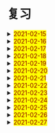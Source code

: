 # 复习

<details>
  <summary><mark><font color=darkred>2021-02-15</font></mark></summary>
<br/>cold cold 冷的；伤风；感冒
<br/>both both 双方；两者
<br/>woman woman 女人；妇女；
<br/>always always 通常；总是；
<br/>bread bread 面包；生计；
<br/>agree agree 同意；赞同；
<br/>clever clever 聪明的 伶俐的
<br/>run run run 奔跑；跑；赛跑；管理；经营；
<br/>who who 谁；
<br/>cover cover 翻唱；覆盖；封面；盖子；
<br/>cream cream 奶油；乳脂；奶油色；淡黄色；米色；
<br/>playground playground 操场；
<br/>please please 拜托；请；使满意；取悦；
<br/>bread bread 面包；生计；
<br/>happy happy 快乐的；幸福的；高兴的；
<br/>clever clever 聪明的；伶俐的；
<br/>air air 空气；大气；
<br/>brave brave 勇敢的；
<br/>camp camp 野营；宿营；夏令营；
<br/>cream cream 奶油；乳脂；淡黄色；米黄色；奶油色；
<br/>late late 迟的；晚的；迟地；晚地；
<br/>song song 歌曲；乐曲；
<br/>cost cost 费用；花费；成本；代价；
<br/>he he 他；
<br/>anyway anyway 总之；不管怎样；无论如何
<br/>what what 什么；
<br/>brave brave 勇敢的；
<br/>camp camp 宿营；野营；夏令营；
<br/>head head 头部；头顶；头；领导；主管；
<br/>late late 迟的；晚的；迟地；晚地；
<br/>among among 在中间（三个以上之间）
<br/>cost cost 花费；成本；代价；费用；
<br/>pupil pupil 学生；未成年；瞳孔；
<br/>anyway anyway 总之；不管怎样；无论如何；
<br/>brain brain 大脑；头脑；智力；
<br/>bread bread 面包；生计；
<br/>kind kind 种类；友善的；仁慈的；性质；
<br/>clever clever 聪明的；伶俐的；
<br/>teacher teacher 教师；
<br/>among among 在中间；
<br/>cream cream 奶油；乳脂；淡黄色；奶油色；米色；
<br/>pupil pupil 学生；未成年；瞳孔；
<br/>chopsticks chopsticks 筷子；
<br/>brain brain 大脑；头脑；智力；
<br/>lunch lunch 午餐；午饭；
<br/>kind kind 种类；友善的；仁慈的；性质；
<br/>feel feel 感觉；觉得；
<br/>brave brave 勇敢的；
<br/>camp camp 宿营；野营；夏令营；
<br/>use use use 使用；
<br/>late late 
<br/>cost cost 
<br/>anyway anyway
<br/>bridge bridge  桥；桥牌；
<br/>kind kind 种类；性质；仁慈的；友善的；
<br/>umbrella umbrella 伞；雨伞；保护伞；太阳伞；
<br/>hour hour 小时；
<br/>among among 在中间；
<br/>dear dear 亲爱的；昂贵的；
<br/>pupil pupil 学生；未成年；瞳孔；
<br/>about about 关于；大约；在各处；四处；
<br/>brain brain 大脑；脑袋；智力；
<br/>brideg bridge 桥；桥牌；
<br/>kind kind 种类；性质；仁慈的；友善的；
<br/>umbrella umbrella 伞；雨伞；保护伞；太阳伞；
<br/>cook cook 炊事员；厨师；烹调；做饭；
<br/>cake cake 蛋糕；饼；糕；
<br/>dear dear 亲爱的；昂贵的；
<br/>now now 现在；马上；
<br/>mother mother 母亲；
<br/>table table 表格；桌子；
<br/>old old 老的；
<br/>hungry hungry 饥饿的；渴望的；
<br/>bridge bridge 桥；桥牌；
<br/>cook cook 炊事员；厨师；烹调；做饭；
<br/>kind kind 
<br/>umbrella umbrella 
<br/>dear dear 亲爱的；昂贵的；
<br/>hungry hungry 饥饿的；渴望的；
<br/>cook cook 
<br/>hungry hungry 

</details>

<details>
  <summary><mark><font color=darkred>2021-02-16</font></mark></summary>
  <br/>awful awful 可怕的；骇人的；难过的；极坏的；糟糕的；极讨厌的；非常的；极大的；
  <br/>china china 中国；瓷器；瓷料；
  <br/>centre centre 中央；中心；
  <br/>green green 绿色；绿色的；青春；
  <br/>also also 也；还；
  <br/>choice choice 选择；
  <br/>elephant elephant 大象；
  <br/>zoo zoo 动物园；
  <br/>century century 百年；世纪；
  <br/>awful awful 可怕的；骇人的；难过的；非常的；
  <br/>many many 许多的；许多人或物
  <br/>dark 黑暗；深色的；
  <br/>attend attend 参加；出席；
  <br/>also also 也；还；
  <br/>correct correct 正确的；改正；纠正；
  <br/>fruit fruit 水果；
  <br/>word word 单词；话；
  <br/>century century 百年；世纪；
  <br/>bedroom bedroom 卧室；寝室；
  <br/>central central 中心的；中央的
  <br/>star star 星星；恒星；明星；星形；
  <br/>banana banana 香蕉；
  <br/>kind kind 种类；性质；友善的；仁慈的；
  <br/>correct correct 正确的；改正；纠正；
  <br/>ancient ancient 古代的；远古的；
  <br/>any any 任何；一些；
  <br/>hear hear 听见；听到；听说；
  <br/>awful awful 
  <br/>community community 社区；共同体；共同性；共同；一致；
  <br/>clothes clothes 衣服；
  <br/>difficult difficult 困难的；难的；
  <br/>kind kind 种类；性质；友善的；仁慈的；
  <br/>also also 也；还；
  <br/>ancient ancient 远古的；古代的；
  <br/>conversation conversation  谈话；交谈；
  <br/>crazy crazy 疯狂；着迷的；狂热的；发疯的；
  <br/>century century 百年；世纪；
  <br/>community community 社区；共同体；共同性；一致；
  <br/>anyone anyone 任何人；
  <br/>blind blind 瞎的；失明的；
  <br/>kind kind 种类；性质；仁慈的；友善的；
  <br/>girl girl 女孩；
  <br/>you you 你；
  <br/>conversation conversation 谈话；交谈；
  <br/>correct correct  正确的；改正；纠正；
  <br/>your your 你们的；
  <br/>friend friend 朋友；助手；赞助者；
  <br/>certain certain 确定的；肯定的；某些的；某个的；
  <br/>blind blind 瞎的；失明的；
  <br/>alone alone 独自的；单独的；独自地；单独地；
  <br/>flower flower 花；
  <br/>biscuit biscuit 饼干；松饼；淡黄褐色；
  <br/>ancient ancient 古代的；远古的；
  <br/>capital capital 首都；省会；大写字母；资本家
  <br/>climb climb  攀登；攀爬；
  <br/>community community 社区；共同体；共同性；一致；相同；
  <br/>certain certain 确定的；肯定的；某些的；某个的；
  <br/>blind blind 瞎的；失明的；；
  <br/>alone 独自的；单独的；独自地；单独地；
  <br/>windy windy 有风的；多风的；
  <br/>biscuit biscuit 饼干；松饼；淡黄褐色；
  <br/>ancient ancient 远古的；古代的；
  <br/>capital capital 首都；省会；资本家；大写字母；
  <br/>kind kind 种类；性质；仁慈的；友善的；
  <br/>again again 再来；又；再；
  <br/>certain certain 确定的；肯定的；某些的；某个的；
  <br/>blind blind 瞎的；失明的；
  <br/>alone alone 单独的；独自的；单独地；独自地；
  <br/>love love 喜爱；热爱；爱；
  <br/>biscuit biscuit 饼干；松饼；淡黄褐色；
  <br/>conversation conversation 谈话；交谈；
  <br/>sweater sweater 厚运动衫；毛衣；
  <br/>best best 最好的；最好地；最；极；最佳；
  <br/>ancient ancient 远古的；古代的；
  <br/>capital capital 首都；省会；资本家；大写字母；
  <br/>certain certain 确定的；肯定的；某些的；某个的
  <br/>blind blind 瞎的；失明的；
  <br/>alone alone 单独的；独自的；单独地；独自地；
  <br/>biscuit biscuit 饼干；松饼；淡黄褐色；
  <br/>conversation conversation 谈话；交谈；
  <br/>sweater sweater 厚运动衫；毛衣；
  </details>
  <details> 
  <summary><mark><font color=darkred>2021-02-17</font></mark></summary>
  <br/>under under 在...下面；向...下面；
  <br/>give give 给予；给；
  <br/>bus bus 公共汽车；
  <br/>duck duck 鸭子；零分；鸭肉
  <br/>artist artist 艺术家；
  <br/>fine fine 极好的；健康的；细的；纤细的；
  <br/>hello hello 哈喽；喂；你好；
  <br/>dinner dinner 晚餐；正餐；宴会；
  <br/>beat beat 打；击；敲；赢；战胜；
  <br/>soup soup 汤；汁；马力；
  <br/>pencil pencil 铅笔；
  <br/>tomato tomato 西红柿；番茄
  <br/>kitchen kitchen 厨房；炊事人员;炊具
  <br/>child child 孩子；儿童；
  <br/>lake lake 湖；江；
  <br/>bean bean 豆；豆荚；豆科植物；菜豆；豆形种子；
  <br/>Mr Mr 男士；先生；
  <br/>blackboard blackboard 黑板；
  <br/>hair hair 头发；些微；毛发；
  <br/>pencil pencil 铅笔；
  <br/>morning morning 早上；早晨；上午；
  <br/>kitchen kitchen 厨房；炊事人员；炊具；
  <br/>advice advice 建议；忠告；劝告；
  <br/>lake lake 江；湖；
  <br/>bean bean 豆；豆科植物；豆荚；豆形种子；
  <br/>dad dad 父亲；爸爸；爹爹；
  <br/>half half 一半；半；半个；
  <br/>hair hair 头发；毛发；些微；
  <br/>let let 假设；让；允许；出租；
  <br/>classroom classroom 教室；
  <br/>but but 但是；除...外；
  <br/>advice advice advise 建议；忠告；劝告；
  <br/>cloudy cloudy 多云的；阴天的；
  <br/>bean bean bean 豆科；豆；豆荚；豆科植物；豆形种子；
  <br/>hand hand 手；传递；交递；
  <br/>beef beef 牛肉；养；加强；
  <br/>or or 或者；
  <br/>cancer cancer 癌症；恶性肿瘤；
  <br/>pencil pencil 铅笔；
  <br/>house house 房子；住宅；
  <br/>kitchen kitchen 厨师；炊事人员；炊具；
  <br/>lake lake 湖；
  <br/>eye eye 眼睛；
  <br/>bathroom bathroom 浴室；盥洗室；
  <br/>hair hair 头发；毛发；些微；
  <br/>kite kite 风筝；骗钱；涂改；
  <br/>sorry sorry 对不起；抱歉的；
  <br/>place place 住址；地方；安排；放置；
  <br/>advice advice 建议；忠告；劝告；
  <br/>create create 创造；创建；创作；
  <br/>bean bean 豆；豆科植物；豆荚；豆形种子；
  <br/>great great 极好地；很好地；很棒地；巨大的；重大的；极大的；伟大的；好极了；重要的；大师；
  <br/>spring spring 春天；春季；泉水；泉；跳跃；跳起；弹起；
  <br/>short short 短的；个子矮的；
  <br/>kite kite 风筝；骗钱；涂改；
  <br/>picture picture 照片；头像；图画；
  <br/>pen pen 钢笔；
  <br/>season season 季节；赛季；季；
  <br/>yesterday yesterday 昨天；在昨天；
  <br/>kite kite 
   </details>
<details> 
  <summary><mark><font color=darkred>2021-02-18</font></mark></summary>
  <br/>almost almost 几乎；差不多
  <br/>careless careless 粗心的；
  <br/>farmer farmer 农场主；农民；
  <br/>clear clear 清楚的；明确的；清除
  <br/>evening evening 晚上；傍晚；
  <br/>photo photo 照片；
  <br/>bottle bottle 瓶子；一瓶的容量；
  <br/>card card 卡片；明信片；纸牌；贺卡；
  <br/>weather weather 天气；
  <br/>close close 关闭；结束；终止；接近；倒闭；
  <br/>careless careless 粗心的；
  <br/>cross cross 穿过；交叉；十字形；
  <br/>supermarket supermarket 超级市场；超市；
  <br/>football football 足球；足球运动；
  <br/>Australian Australian 澳大利亚的；澳大利亚人的；
  <br/>bottle bottle 瓶子；一瓶的容量；
  <br/>nurse nurse 护士；保姆；照料；护理；
  <br/>April April 四月；
  <br/>it it 它；
  <br/>carry carry 搬；运；带；携带；
  <br/>drink drink 喝；喝酒；饮料；饮；酒；
  <br/>army army 军队；陆军；
  <br/>corner corner 角落；拐角处；
  <br/>and and and 和；
  <br/>cheap cheap 便宜的；
  <br/>snow snow 雪；下雪；
  <br/>river river 河；江；
  <br/>careless careless 粗心的；
  <br/>carrot carrot 胡萝卜；红萝卜；
  <br/>board board 黑板；甲板；木板；董事会；
  <br/>aloud aloud 大声地；
  <br/>corner corner 角落；拐角处；
  <br/>subject subject 课程；科目；学科；主体；主语；
  <br/>cheap cheap 便宜的；
  <br/>bottle bottle 瓶子；一瓶的容量；
  <br/>there there 在那里；那里；到那里；往那里；你瞧；好啦；
  <br/>careful careful 小心的；仔细的；
  <br/>carrot carrot 胡萝卜；红萝卜；
  <br/>big big 大的；
  <br/>milk milk 牛奶；挤奶；
  <br/>kind kind 种类；性质；仁慈的；友善的；
  <br/>fly fly 飞；放飞；飞逝；苍蝇；
  <br/>avoid avoid 避免；避开；
  <br/>them them 他们；它们；她们
  <br/>bike bike 自行车；脚踏车；
  <br/>afraid afraid 害怕；担心；恐怕；
  <br/>calendar calendar 日历；历法；重大事件日程表；
  <br/>by by 乘；通过；靠；用；
  <br/>corner corner 拐角处；角落
  <br/>coat coat 外套；涂层；表皮；皮毛；
  <br/>cheap cheap 便宜的；
  <br/>complete complete 完整的；完全的；全部的；完成；
  <br/>body body 主体；尸体；身体；正文；
  <br/>away away （离）开；向远处；
  <br/>afraid afraid 害怕；恐怕；担心；
  <br/>calendar calendar 日历；历程；重大事件日程表；
  <br/>carrot carrot 胡萝卜；红萝卜；
  <br/>coat coat 外套；涂层；表皮；
  <br/>away away 离开；向远处；
  <br/>afraid afraid 害怕；恐怕；担心；
  <br/>calendar calendar 日历；历程；重大事件日程表；
  <br/>coat coat 
</details>
<details> 
  <summary><mark><font color=darkred>2021-02-19</font></mark></summary>
  <br/>cotton cotton 棉花；棉；棉布；
  <br/>cinema cinema 电影院；电影院；
  <br/>continue continue 持续；继续
  <br/>ear ear 耳朵；
  <br/>grass grass 早；草地；草坪；
  <br/>cent cent 美分；
  <br/>break break  间隙；休息；打破；损坏；撕开；
  <br/>daughter daughter 女儿；
  <br/>blood blood 血；血统；血液；抽血；
  <br/>cotton cotton 棉；棉布；棉花；
  <br/>taxi taxi 出租汽车；
  <br/>continue continue 继续；持续；
  <br/>Asian Asian 亚洲人；亚洲人的；亚洲的；
  <br/>grass grass 草；草地；草坪；
  <br/>cent cent 美分；
  <br/>coolect collect  收集；募捐；
  <br/>daughter daughter 女儿；
  <br/>blood blood 血；血液；血统；
  <br/>cotton cotton 棉；棉花；棉布；
  <br/>cousin cousin 堂表 兄弟姐妹；
  <br/>art art 艺术；美术；
  <br/>talk talk 谈论；谈话；讲话；演讲；讲座；
  <br/>film film 电影；胶卷；拍摄；
  <br/>deaf deaf 聋的；
  <br/>collect collect 收集；募捐；
  <br/>walk walk 散步；行走；不行；
  <br/>summer summer 夏天；夏季；
  <br/>nose nose 鼻子；
  <br/>cousin cousin 堂表兄弟姐妹；
  <br/>breath breath 呼吸；
  <br/>continue continue 继续；持续；
  <br/>butter butter 黄油；奶油；
  <br/>deaf deaf 聋的；
  <br/>grass grass 草；草地；草坪；
  <br/>cent cent 美分；
  <br/>daughter daughter 女儿；
  <br/>blood blood 血；血液；血统；
  <br/>cotton cotton 棉布；棉花；棉；
  <br/>skirt skirt 裙子；衬裙；
  <br/>easy easy 容易的；简单的；
  <br/>butter butter 黄油；奶油；
  <br/>have have 拥有；得到；有；吃；喝；进行；从事；
  <br/>collect collect 收集；；募捐；
  <br/>travel travel 旅行；出行；长途行走；游历；旅游；
  <br/>stand stand 战力；位于；容忍；忍让；
  <br/>brown brown 褐色的；棕色的；褐色；棕色；
  <br/>cousin cousin 堂表兄弟姐妹；
  <br/>competitoin competition 竞争；竞赛；
  <br/>food food 食物；食品；
  <br/>deaf deaf 聋的；
  <br/>danger danger 危险；
  <br/>sister sister 姐、妹
  <br/>Canadian Canadian 加拿大的；加拿大人的；加拿大人；
  <br/>burn burn 烧伤；燃烧；淡然；烧毁；烧；
  <br/>brown brown 褐色的；棕色的；褐色；棕色；
  <br/>are are 是；
  <br/>competition competition 竞争；竞赛；
  <br/>wrong wrong 错误的；有毛病的；不正常的；
  <br/>baseball baseball 棒球；棒球运动；
  <br/>butter butter 黄油；奶油；
  <br/>brush brush 刷子；轻拂；刷；擦；
  <br/>become become 变得；成为；
  <br/>burn burn 燃烧；烧毁；点燃；烧伤；
  <br/>address address 地址；所在地；
  <br/>face face 脸；面临；面对；
  <br/>to to 到；往；朝；位于...方向；对；对于；
  <br/>America America 美国；
  <br/>coal coal 煤；
  <br/>bear bear 熊；承受；忍受；
  <br/>brush brush 刷；擦；刷子；轻拂；
  <br/>brown brown 
  <br/>competition competition 
  <br/>burn burn
  <br/>brush brush 
</details>
<details> 
  <summary><mark><font color=darkred>2021-02-20</font></mark></summary>
  <br/>can can 可能；可以；能够；
  <br/>Britain Britain 英国；大不列颠；
  <br/>breakfast breakfast 早餐；
  <br/>when when 什么时间；什么时候；
  <br/>schoolbag schoolbag 书包；
  <br/>along along 向前；一道；沿着；
  <br/>cute cute 聪明的；伶俐的；漂亮的；
  <br/>bright bright 车头灯光；明亮的；聪明的；伶俐的；
  <br/>boat boat 小船；小舟；
  <br/>because because 因为；
  <br/>Britain Britain 英国；大不列颠；
  <br/>idea idea 主意；想法；
  <br/>boring boring 令人厌倦的；乏味的；无聊的；
  <br/>concert concert 音乐会；一致；和谐；
  <br/>along along 沿着；向前；一道；
  <br/>blouse blouse 宽松的上衣；女衬衫；短上衣；
  <br/>bright bright 车头灯光；明亮的；聪明的；伶俐的；
  <br/>try try 尝试；试用；试做；努力；试图；
  <br/>build build 建筑；建造；开发；建构；体型；体格；身材；
  <br/>coach coach 长途汽车；教练；
  <br/>catch catch 捉住；接住；赶上；染上；
  <br/>boring boring 令人厌倦的；乏味的；无聊的；
  <br/>concert concert 音乐会；一致；和谐；
  <br/>jump jump 跳；蹦；
  <br/>blouse blouse 宽松的上衣；女衬衫；短上衣；
  <br/>umbrella umbrella 伞；雨伞；保护伞；太阳伞；
  <br/>attention attention 注意；注意力；
  <br/>chalk chalk 白垩；粉笔；
  <br/>coach coach 长途汽车；教练；
  <br/>Africa Africa 非洲；
  <br/>sit sit 坐；
  <br/>Britain Britain 英国；大不列颠；
  <br/>basket basket 篮子；筐；一筐；一篮；
  <br/>along along 向前；一道；沿着；
  <br/>bright bright 车头灯光；明亮的；聪明的；伶俐的；
  <br/>attention attention 注意；注意力；
  <br/>a a 一个；一；
  <br/>brain brain 头脑；大脑；智力；
  <br/>although although 虽然；
  <br/>boring boring 令人厌倦的；乏味的；无聊的；
  <br/>concert concert 音乐会；一致；和谐；
  <br/>appear appear 出现；显得；看来；似乎；
  <br/>blouse blouse 宽松的上衣；女衬衫；短上衣；
  <br/>vegetable vegetable 蔬菜；植物；
  <br/>bell bell 钟；铃；钟声；铃声；钟形物；
  <br/>coach coach 长途汽车；教练；
  <br/>moon moon  月亮；月球；卫星；
  <br/>fast fast 快的；快地；
  <br/>awake awake 觉醒；醒着的；
  <br/>white white 白色；白色的；
  <br/>camp camp 野营；宿营；夏令营；
  <br/>then then 然后；那么；当时；那时；
  <br/>attention attention 注意；注意力；
  <br/>African African 非洲的；非洲人的；非洲人；
  <br/>Canada Canada 加拿大；
  <br/>moon moon 月亮；
  <br/>animal animal 动物；
  <br/>course course 课程；科目；进程；线程；
  <br/>daily daily 日常的；每天的；日报；天天；
  <br/>camp camp 夏令营；宿营；野营；
  <br/>little little 小的；少的；年幼的；
  <br/>chair chair 椅子；讲座；
  <br/>right right 向右；正确的；对的；正当；公正；右边的；适当的；
  <br/>moon moon 
  <br/>camp camp 
</details>
<details> 
  <summary><mark><font color=darkred>2021-02-21</font></mark></summary>
  <br/>celebrate celebrate 庆祝；庆贺；举行；
  <br/>left left 向左；左边的；
  <br/>beach beach 海滩
  <br/>blind blind 瞎的；失明的；
  <br/>city city 城市；
  <br/>ill ill 有病的；不健康的；邪恶的；生病的；
  <br/>book book 书籍；预定；账簿；名册；
  <br/>British British 英国的；英国人的；英国人；
  <br/>today today 今天；今日；现在；当前；
  <br/>celebrate celebrate 庆祝；庆贺；举行；
  <br/>around around 在...周围；在...各处；大约；在周围；在附近；迂回地；
  <br/>autumn autumn 秋天；秋季；成熟期；
  <br/>blind blind 瞎的；失明的；
  <br/>shoe shoe 鞋；
  <br/>courage courage 勇气；胆量；
  <br/>read read 阅读；读；朗读；
  <br/>pig pig 猪；
  <br/>where where 在哪里；
  <br/>as as 作为；当做；
  <br/>around around 大约；在附近；在...周围；
  <br/>autumn autumn 秋天；秋季；成熟期；
  <br/>play play 玩；扮演；演奏；游戏；比赛；作用；
  <br/>too too 也；还；又；过分；
  <br/>courage courage 勇气；胆量；
  <br/>think think 认为；想；
  <br/>mouth mouth 嘴；口；
  <br/>put put 放；摆；
  <br/>as as 当做；认为；
  <br/>bring bring 带来；拿来；
  <br/>English English 英语；
  <br/>celebrate celebrate 庆祝；庆贺；举行；
  <br/>blind blind 瞎的；失明的；
  <br/>courage courage 勇气；胆量；
  <br/>add add 添加；加法；加；增加；
  <br/>mouth mouth 嘴；口；
  <br/>put put 放；摆；
  <br/>far far 较远的；远处的；很；极；大；
  <br/>bring bring 带来；拿来；
  <br/>potato potato 土豆；马铃薯
  <br/>crayon crayon 蜡笔；
  <br/>around around 大约；在附近；在...周围；
  <br/>autumn autumn 秋天；秋季；成熟期；
  <br/>leg leg 腿；支架；
  <br/>bill bill 账单；法案；议案；钞票；纸币；
  <br/>foot foot 足；脚；英尺；
  <br/>far far 较远处；很；极；大；远处的；
  <br/>as as 当做；认为；
  <br/>potato potato 土豆；马铃薯；
  <br/>crayon crayon 蜡笔；
  <br/>grandfather grandfather 外祖父；祖父；
  <br/>club club 俱乐部；夜总会；社团；
  <br/>control control 控制；抑制；管理；
  <br/>bill bill 账单；纸币；钞票；法案；议案；
  <br/>foot foot 足；脚；英尺（feet）
  <br/>courage courage 勇气；胆量；
  <br/>minute minute 分钟；分；
  <br/>mouth mouth 嘴；口；
  <br/>put put 放；摆；
  <br/>bring bring 带来；拿来；
  <br/>for for 因为； （表示对象）给；（表示目的）为；（表示目标）去向；往；向；
  <br/>control control 抑制；控制；管理；
  <br/>culture culture 文化；培养；文明；
  <br/>horse horse 马；
  <br/>far far 较远处；远处的；很；极；大；
  <br/>at at 在；
  <br/>potato potato 土豆；马铃薯；
  <br/>crayon crayon 蜡笔；
  <br/>up up 上；向上；在上方；起来；上面的；上升；
  <br/>no no 不；不是；
  <br/>bill bill 账单；法案；议案；钞票；纸币；
  <br/>culture culture 文化；文明；培养；
  <br/>foot foot 足；脚；英尺；
  <br/>computer computer 计算机；
  <br/>at at 在；
  <br/>heavy heavy 沉重的；重的；沉的；过度的；
  <br/>month month 月；月份；
  <br/>tell tell 告诉；讲述；吩咐；
  <br/>control control 控制；抑制；管理；
  <br/>culture culture 文化；文明；培养；
  <br/>at at 在；
</details>
<details> 
  <summary><mark><font color=darkred>2021-02-22</font></mark></summary>
  <br/>help help 帮助；帮忙；
  <br/>worry worry 担心；发愁；烦恼；忧虑；
  <br/>customer customer 顾客；消费者；
  <br/>bowl bowl 碗；
  <br/>children children 孩子们；
  <br/>between between between 在...之间；
  <br/>business business 工厂；企业；商行；商务；事务；
  <br/>begin begin 开始；着手；
  <br/>favourite favourite 特别喜爱的；特别喜爱的人或物；
  <br/>beside beside 在...旁边；靠近
  <br/>worry worry 担心；烦恼；忧虑；发愁；
  <br/>light light 灯光；光线；光；轻的；点燃；照亮；
  <br/>bowl bowl 碗；
  <br/>college college 学院；专科学校；
  <br/>juice juice 果汁；菜汁；果汁饮料；肉汁；
  <br/>an an 一个；一；
  <br/>begin begin 开始；着手；
  <br/>plane plane 飞机；平面；水平
  <br/>December December 十二月；
  <br/>answer answer 回答；答复；答案；
  <br/>borrow borrow 借用；借；
  <br/>airport airport 机场；
  <br/>ruler ruler 统治者；管理者；尺子；
  <br/>street street 街道；街道的；
  <br/>Australia Australia 澳大利亚；
  <br/>cook cook 做饭；炊事员；厨师；烹调；
  <br/>ship ship 船；轮船；用船装运；
  <br/>worry worry 担心；忧虑；发愁；烦恼；
  <br/>answer answer 答复；回答；答案；
  <br/>warm warm 暖和的；温暖的；
  <br/>bowl bowl 碗；
  <br/>ruler ruler 统治者；管理者；尺子；
  <br/>communicate communicate 交流；沟通；传达；
  <br/>company company 公司；陪伴；同伴；
  <br/>capital capital 首都；大写字母；省会；资本家；
  <br/>begin begin 开始；着手；
  <br/>sad sad 令人伤心的；可惜；
  <br/>candle candle 蜡烛；
  <br/>warm warm 暖和的；温暖的；
  <br/>good good 好；
  <br/>bread bread 面包；生计；
  <br/>not not 不
  <br/>company company 同伴；公司；陪伴；
  <br/>area area 地区；区域；
  <br/>Ms Ms 女士；
  <br/>sock sock 短袜；
  <br/>candle candle 蜡烛；
  <br/>compare compare 比较；对照；比得上；
  <br/>anwser anwser 回答；答复；答案；
  <br/>bread bread 面包；生计；
  <br/>pupil pupil 小学生；弟子；瞳孔；未成年人；
  <br/>ruler ruler 统治者；管理者；尺子；
  <br/>dirty dirty 脏的；
  <br/>article article 文章；
  <br/>sock sock 短袜；
  <br/>biscuit biscuit 饼干；松饼；淡黄褐色；
  <br/>compare compare 比较；对照；比得上；
  <br/>below below 在...的下面；低于；
  <br/>warm warm 暖和的；温暖的；
  <br/>tomorrow tomorrow 明天；在明天；
  <br/>century century century 百年；世纪；
  <br/>dirty dirty 脏的；
  <br/>company company 公司；陪伴；同伴；
  <br/>anywhere anywhere 任何地方；
  <br/>biscuit biscuit 松饼；饼干；淡黄褐色；
  <br/>compare compare 比较；对照；比得上；
  <br/>below below 低于；在...的下面；
  <br/>candle candle 蜡烛；
  <br/>bread bread 面包；生计；
  <br/>century century 百年；世纪；
  <br/>sock sock 短袜；
  <br/>dirty dirty 脏的；
  <br/>biscuit biscuit 
  <br/>compare compare 
  <br/>below below 
  <br/>century century 
</details>
<details> 
  <summary><mark><font color=darkred>2021-02-23</font></mark></summary>
  <br/>hospital hospital 医院；
  <br/>allow allow 允许；准许；
  <br/>bridge bridge 桥；桥牌；
  <br/>open open 打开；开着的；敞开的；开阔的；
  <br/>PE PE 体育;体育课； physical education
  <br/>door door 门；门户；
  <br/>classmate classmate 同班同学；
  <br/>toilet toilet 厕所；盥洗室；
  <br/>uncle uncle 叔叔；舅；伯；姑父；姨夫；
  <br/>couple couple 夫妇；一对；结合；连合；
  <br/>miss miss 错过；女士；小姐；想念；未击中；打偏；
  <br/>bridge bridge 桥；桥牌；
  <br/>against against 反对；对着；
  <br/>kid kid 孩子；小山羊；欺骗；取笑；
  <br/>church church 教堂；礼拜；教派；
  <br/>air air 空气；大气；
  <br/>advantage advantage 优势；优点；有利条件；
  <br/>panda panda 熊猫；
  <br/>color color 颜色；
  <br/>certainly certainly 当然；无疑；确定；
  <br/>coffee coffee 咖啡；
  <br/>coast coast 海岸；海滨；
  <br/>park park 公园；停放；
  <br/>church church 教堂；教派；礼拜；
  <br/>care care 小心；照料；保护；介意；在乎；关心；
  <br/>advantage advantage 优势；优点；有利条件；
  <br/>buy buy 购买；买东西；
  <br/>exercise exercise 锻炼；运动；
  <br/>certainly certainly 当然；无疑；确定；
  <br/>car car 汽车；小汽车；
  <br/>coast coast 海岸；海滨；
  <br/>his his 他的；
  <br/>bridge bridge 桥；桥牌；
  <br/>way way 方式；方法；路；路线；
  <br/>advantage advantage 优势；有利条件；优点；
  <br/>consider consider 考虑；认为；细想；
  <br/>sunny sunny 阳光充足的；晴朗的；
  <br/>black black 黑色；黑色的；
  <br/>arrive arrive 到达；
  <br/>advise advise 建议；劝告；
  <br/>bicycle bicycle bicycle 自行车；脚踏车；
  <br/>bridge bridge 桥；桥牌；
  <br/>way way 路线；路；方式；方法；
  <br/>church church 教堂；教派；礼拜；
  <br/>consider consider 考虑；认为；细想；
  <br/>the the 那个；这个；那些；这些；
  <br/>behind behind 在...后面
  <br/>always always 通常；总是；
  <br/>certainly certainly 当然；无疑；确定；
  <br/>music music 音乐；乐曲；
  <br/>coast coast 海岸；海滨；
  <br/>arm arm 手臂；上肢；武装；装备；
  <br/>advantage advantage 优势；有利条件；优点；
  <br/>dear dear 亲爱的；昂贵的；
  <br/>thin thin 变薄的；变瘦的；变稀的；薄的；瘦的；
  <br/>behind behind 在...后面；
  <br/>busy busy 繁忙；忙的；忙碌的；
  <br/>balloon balloon 气球；膨胀；激增；热气球；
  <br/>birthday birthday 生日；诞辰；
  <br/>bridge bridge 桥；桥牌；
  <br/>way way 路；路线；方式；方法；
  <br/>near near 靠近的；附近；邻近；
  <br/>consider consider 考虑；认为；细想；
  <br/>behind behind 在...后面；
  <br/>balloon balloon 气球；热气球；膨胀；激增；
  <br/>near near near 靠近；邻近；附近的；
  <br/>balloon balloon 
  <br/>near near near 
</details>
<details> 
  <summary><mark><font color=darkred>2021-02-24</font></mark></summary>
  <br/>much much 非常；十分；大量；许多；多少；
  <br/>condition condition 条件；状况；
  <br/>change change 改变；变化；零钱；
  <br/>doctor doctor 医生；博士
  <br/>parent parent 父母；
  <br/>well well 好；健康的；良好的；井；水井；气井；油井；
  <br/>work work 工作；劳动；起作用；有效果；奏效；
  <br/>we we 我们；
  <br/>down down 下；向下；沿...而下；
  <br/>ice ice 冰；冰淇淋；
  <br/>bag bag 书包；提包；袋子；
  <br/>live live 生活；居住；实践；身体力行；
  <br/>me me 我；
  <br/>fruit fruit 水果；产物；
  <br/>our our 我们的；
  <br/>dress dress 连衣裙；服装；
  <br/>elephant elephant 大象；大号图画纸；
  <br/>new new 新的；
  <br/>dance dance 舞蹈；跳舞；
  <br/>attend attend 参加；出席；
  <br/>dead dead 死的；死者；
  <br/>correct correct 正确的；纠正；改正；
  <br/>chemistry chemistry 化学；化学过程；
  <br/>story story 故事；小说；
  <br/>dress dress 连衣裙；服装；
  <br/>cut cut 切；割；
  <br/>Christmas Christmas 圣诞节；
  <br/>Asia Asia 亚洲；
  <br/>swim swim 游；游泳；
  <br/>countryside countryside 乡村；农村地区；
  <br/>fan fan 狂热爱好者；扇子；风扇；迷；
  <br/>beautiful beautiful 漂亮的；美丽的；
  <br/>water water 水；浇水；
  <br/>is is 是；
  <br/>sport sport 体育；体育运动；
  <br/>connect connect 连接；联系；
  <br/>ancient ancient 古代的；远古的；
  <br/>very very 非常；很；
  <br/>meet meet 遇到；满足；达到；遇见；相遇；见到；
  <br/>monkey monkey 猴子；
  <br/>cannot cannot 不能；无法
  <br/>dress dress 连衣裙；服装；
  <br/>country country 国家；乡村；
  <br/>of of （表示所属其中）...的
  <br/>all all 所有的；全部的；全部；
  <br/>ancient ancient 远古的；古代的；
  <br/>clock clock 钟；计时器；
  <br/>windy windy 有风的；多风的；
  <br/>of of 
  <br/>ancient ancient 远古的；古代的；
  <br/>windy windy 有风的；多风的；
  </details>
<details> 
  <summary><mark><font color=darkred>2021-02-25</font></mark></summary>
  <br/>TV TV 电视机；电视；
  <br/>people people 人；人类；公民；
  <br/>Chinese Chinese 汉语；中国的；中国人的；中国人；中文；中餐；
  <br/>get get 变得；得到；购买；到达；
  <br/>see see 看见；领会；理解；
  <br/>high high 高的；奢侈的；
  <br/>young young 年轻的；
  <br/>my my 我的；
  <br/>red red 红色；红色的；
  <br/>age age 年龄；时代；
  <br/>egg egg 蛋；
  <br/>this this 这；这个；
  <br/>get get 取得；得到；到达；购买；
  <br/>hair hair 头发；
  <br/>sleep sleep 睡觉；
  <br/>tea tea 茶叶；茶；
  <br/>wear wear 穿着；戴；面露；面带；
  <br/>background background 背景；
  <br/>sheep sheep 绵羊；
  <br/>fish fish 鱼；鱼肉；
  <br/>school school 学校；培养；教育；
  <br/>get get 取得；得到；到达；购买；
  <br/>cover cover 翻唱；覆盖；盖子；封面；
  <br/>in in 在里面；在内；
  <br/>why why 为什么；
  <br/>listen listen 听；倾听；列举；列于表上；
  <br/>welcome welcome 欢迎；迎接；
  <br/>man man 男人；
  <br/>every every 每一；
  <br/>tiger tiger 老虎；
  <br/>winter winter 冬天；冬季；
  <br/>chance chance 机率；机会；可能性；
  <br/>in in 在..里面；在里内；
  <br/>find find 寻找；找到；发现；
  <br/>her her 她的；她
  <br/>ask ask 询问；问；请求；邀请；
  <br/>want want 想要；要；
  <br/>cat cat 猫；猫科动物；
  <br/>interesting interesting 有趣的；
  <br/>get get 
  <br/>basic basic 基本的；
  <br/>bird bird 鸟；鸟类；
  <br/>early early 早地；早的；
  <br/>time time 时间；时候；时期；次；回；
  <br/>aunt aunt 婶婶；姑；伯母；舅母；阿姨；
  <br/>yellow yellow 黄色；黄色的；
  <br/>alive alive 活着的；存在的；
  <br/>box box 盒子；箱子；
  <br/>driver driver 司机；驾驶员；
  <br/>in in 
  <br/>early early 早的；早地；
  <br/>driver driver 司机；驾驶员；
  <br/>early early 早的；早地；
</details>
<details> 
  <summary><mark><font color=darkred>2021-02-26</font></mark></summary>
  <br/>know know 知道；懂；
  <br/>borther borther 兄，弟
  <br/>grandmother grandmother 外祖母；祖母；
  <br/>nice nice 很好；美好的；漂亮的；令人愉快的；
  <br/>rain rain 下雨；雨；雨水；
  <br/>choose choose 选择；
  <br/>class class 班级；阶层；
  <br/>shirt shirt 衬衫；
  <br/>yes yes 是；是的；
  <br/>conversation conversation  谈话；交谈；
  <br/>do do 做；干；
  <br/>bank bank 银行；堤坝；岸；
  <br/>coat coat 外套；涂层；表皮；皮毛；
  <br/>thank thank 谢谢；感谢；
  <br/>holiday holiday 假日；假期；
  <br/>cough cough 咳嗽；
  <br/>email email 电子邮件；地址；
  <br/>awful awful 可怕的；骇人的；难过的；极坏的；非常的；极大的；
  <br/>conversation conversation 谈话；交谈；
  <br/>certain certain 确定的；肯定的；某些的；某个的；
  <br/>apple apple 苹果；
  <br/>science science 科学；自然科学；
  <br/>basketball basketball 篮球；篮球运动；
  <br/>blow blow 击；打击；吹；吹气；刮风；
  <br/>cough cough 咳嗽；
  <br/>chess chess 棋；西洋棋；国际象棋；
  <br/>awful awful 可怕的；骇人的；非常的；极大的；难过的；
  <br/>afraid afraid 担心；恐怕；害怕；
  <br/>certain certain 确定的；肯定的；某些的；某个的；
  <br/>write write 写；书写；写作；
  <br/>science science 科学；自然科学；
  <br/>trousers trousers 裤子；长裤；
  <br/>week week 周；星期；
  <br/>shorts shorts 短裤；短运动裤；
  <br/>chess chess 棋；国际象棋；西洋棋；
  <br/>alone alone 孤独的；独自的；孤独地；独自地；
  <br/>china china 中国；瓷器；
  <br/>carrot carrot 胡萝卜；红萝卜；
  <br/>conversation conversation 谈话；交谈；
  <br/>clothes clothes 衣服；
  <br/>trousers trousers 裤子；长裤；
  <br/>father fahter 父亲；
  <br/>deal deal 协议；交易；处理；
  <br/>cough cough 咳嗽；
  <br/>awful awful 可怕的；骇人的；非常额；极大的；难过的；
  <br/>another another 另一个；别的；
  <br/>carrot carrot 胡萝卜；红萝卜；
  <br/>certain certain 确定的；肯定的；某些的；某个的；
  <br/>clothes clothes 衣服；
  <br/>kind kind 种类；友善的；仁慈的；性质；
  <br/>science science 科学；自然科学
  <br/>deal deal 协议；交易；处理；
  <br/>from from 来自；从哪里来；
  <br/>bed bed 床；
  <br/>another another 另一个；别的；
  <br/>chess chess 
  <br/>stop stop 停止；阻止；停；
  <br/>bored bored 无聊的；感到厌倦的；
  <br/>kind kind 种类；友善的；仁慈的；性质；
  <br/>community community 社区；共同体；共同性；相同；一致；
  <br/>trousers trousers 裤子；长裤；
  <br/>back back 背后；背部；后部；
  <br/>ant ant 蚂蚁；
  <br/>hi hi 嗨；喂；
  <br/>carrot carrot 
  <br/>clothes clothes 
  <br/>bored bored 无聊的；感到厌倦的；
  <br/>deal deal 
  <br/>community community 社区；共同体；共同性；一致；相同；
  <br/>another another 另一个；别的；
  <br/>kind kind 种类；友善的；仁慈的；性质；
  <br/>bored bored 
  <br/>cpmmunity community 
</details>
<details> 
  <summary><mark><font color=darkred>2021-02-27</font></mark></summary>
  <br/>coin coin 硬币；
  <br/>afford afford 负担得起；提供；给予；
  <br/>like like 喜欢；喜爱；像；
  <br/>competition competition 竞争；竞赛；
  <br/>beat beat 击；打；敲；赢；
  <br/>afternoon afternoon 下午；午后；
  <br/>some some 一些；若干；有些；某一；
  <br/>how how 怎么；
  <br/>copy copy 复制；拷贝；一本；一册；抄写；复印件
  <br/>coin coin coin 硬币；
  <br/>afford afford 提供；给予；负担得起；
  <br/>go go 去；
  <br/>competition competition 竞赛；竞争；
  <br/>chocolate chocolate 巧克力；
  <br/>eat eat 吃；
  <br/>season season 季节；季；赛季；
  <br/>room room 房间；室；
  <br/>floor floor 地板；地面；
  <br/>turn turn 转；轮次；旋转；轮流；
  <br/>boss boss 老板；上司；
  <br/>here here 这里；这儿；
  <br/>window window 窗口；窗；
  <br/>wait wait 等待；等；等候；
  <br/>library library 图书馆；
  <br/>him him 他；
  <br/>better better 更好的；更好地；更加；
  <br/>coin coin 硬币；
  <br/>afford afford 提供；给予；负担得起；
  <br/>chicken chicken 鸡肉；小鸡；鸡；
  <br/>competition competition 竞争；竞赛；
  <br/>make make 制作；做；制造；使得；
  <br/>name name 姓名；昵称；名字；
  <br/>burn burn 烧伤；烧毁；燃烧；点燃；
  <br/>game game 游戏；比赛
  <br/>noodle noodle 面条；笨蛋；
  <br/>mum mum 妈妈；沉默的；
  <br/>sometimes sometimes 有时候；有时；
  <br/>anything anything 任何事（物）/ 什么事|物
  <br/>say say 说；讲；
  <br/>baby baby 婴儿；幼崽；
  <br/>both both 两者；双方；两者的；双方的；
  <br/>burn burn 烧毁；烧伤；燃烧；点燃；烧；
  <br/>cartoon cartoon 卡通；动画片；
  <br/>map map 地图；分布图；示意图；
  <br/>bean bean 豆荚；豆；豆科植物；豆形种子；菜豆；
  <br/>center center 中心；中央；
  <br/>agree agree 同意；赞同；约定；商定；
  <br/>tired tired 疲劳的；累的；
  <br/>day day 天；日；白天；
  <br/>cotton cotton 棉；棉花；棉布；
  <br/>date date 日期；约会；注明日期；
  <br/>block block 块状；块；街区；障碍；阻塞；阻挡；妨碍；
  <br/>burn burn 烧伤；点燃；烧毁；燃烧；烧；
  <br/>bean bean 豆；菜豆；豆科植物；豆荚；豆形种子；
  <br/>tired tired 疲劳的；累的；
  <br/>cotton cotton 棉；棉布；棉花；
  <br/>bean bean  豆；豆科植物；菜豆；豆荚；
</details>